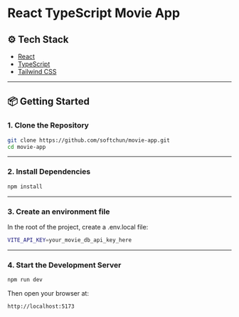 # React TypeScript Movie App

## ⚙️ Tech Stack

- [React](https://reactjs.org/)
- [TypeScript](https://www.typescriptlang.org/)
- [Tailwind CSS](https://tailwindcss.com/)

---

## 📦 Getting Started

### 1. Clone the Repository

```bash
git clone https://github.com/softchun/movie-app.git
cd movie-app
```

---

### 2. Install Dependencies

```bash
npm install
```

---

### 3. Create an environment file

In the root of the project, create a .env.local file:

```bash
VITE_API_KEY=your_movie_db_api_key_here
```

---

### 4. Start the Development Server

```bash
npm run dev
```

Then open your browser at:

```
http://localhost:5173
```
